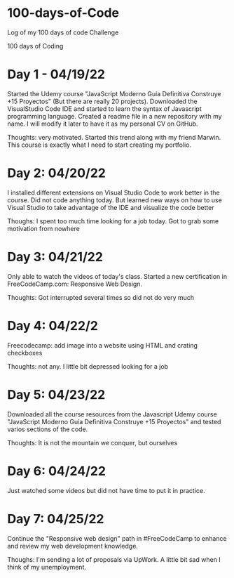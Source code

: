 # 100-days-of-Code
Log of my 100 days of code Challenge

100 days of Coding 

# Day 1 - 04/19/22

Started the Udemy course "JavaScript Moderno Guía Definitiva Construye +15 Proyectos" (But there are really 20 projects).
Downloaded the VisualStudio Code IDE and started to learn the syntax of Javascript programming language.
Created a readme file in a new repository with my name. I will modify it later to have it as my personal CV on GitHub.

Thoughts: very motivated. Started this trend along with my friend Marwin. This course is exactly what I need to start creating my portfolio.

# Day 2: 04/20/22

I installed different extensions on Visual Studio Code to work better in the course. Did not code anything today. But learned new ways on how to use Visual Studio to take advantage of the IDE and visualize the code better

Thoughs: I spent too much time looking for a job today. Got to grab some motivation from nowhere

# Day 3: 04/21/22

Only able to watch the videos of today's class. Started a new certification in FreeCodeCamp.com: Responsive Web Design. 

Thoughts: Got interrupted several times so did not do very much 

# Day 4: 04/22/2

Freecodecamp: add image into a website using HTML and crating checkboxes

Thoughts: not any. I little bit depressed looking for a job

# Day 5: 04/23/22

Downloaded all the course resources from the Javascript Udemy course "JavaScript Moderno Guía Definitiva Construye +15 Proyectos" and tested varios sections of the code. 

Thoughts: It is not the mountain we conquer, but ourselves

# Day 6: 04/24/22

Just watched some videos but did not have time to put it in practice. 

# Day 7: 04/25/22

Continue the "Responsive web design" path in #FreeCodeCamp to enhance and review my web development knowledge.

Thoughs: I'm sending a lot of proposals via UpWork. A little bit sad when I think of my unemployment. 
